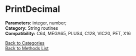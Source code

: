 # PrintDecimal

**Parameters:** integer, number;  
**Category:** String routines  
**Compatibility:** C64, MEGA65, PLUS4, C128, VIC20, PET,  X16  


[Back to Categories](../categories/string_routines.md)  
[Back to Methods List](../../SUMMARY.md)
